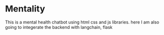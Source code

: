 # Mentality
This is a mental health chatbot using html css and js libraries. here I am also going to integerate the backend with langchain, flask 
